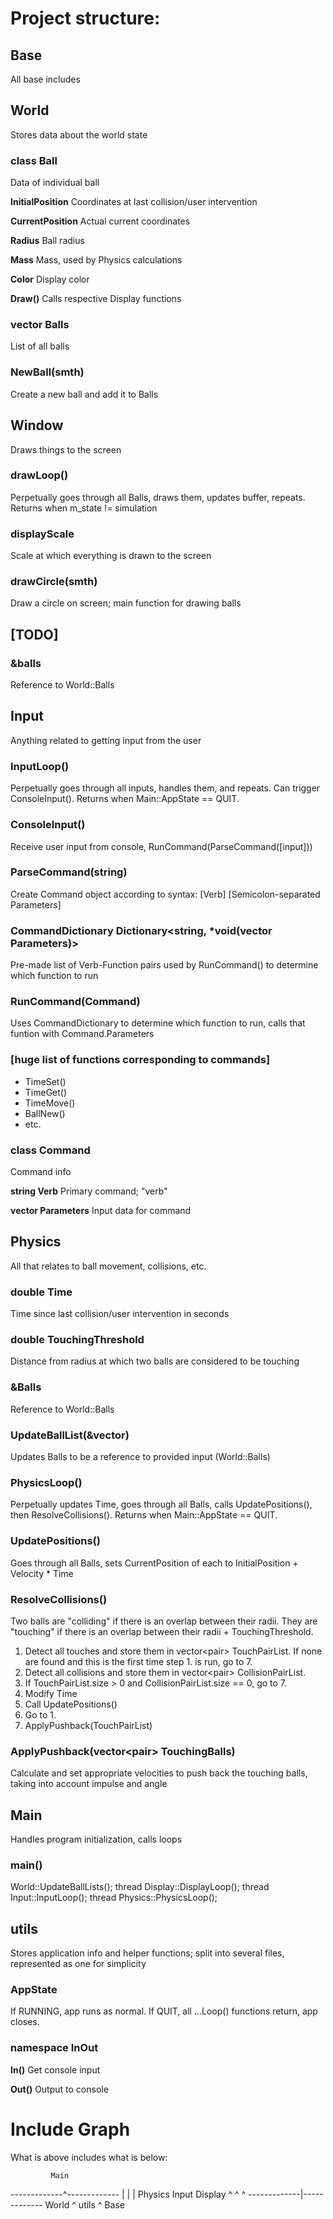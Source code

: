 Project structure:
==================

## Base
All base includes

## World
Stores data about the world state

### class Ball
Data of individual ball

**InitialPosition**
Coordinates at last collision/user intervention

**CurrentPosition**
Actual current coordinates

**Radius**
Ball radius

**Mass**
Mass, used by Physics calculations

**Color**
Display color

**Draw()**
Calls respective Display functions

### vector<Ball> Balls
List of all balls

### NewBall(smth)
Create a new ball and add it to Balls


## Window
Draws things to the screen

### drawLoop()
Perpetually goes through all Balls, draws them, updates buffer, repeats. Returns when m_state != simulation

### displayScale
Scale at which everything is drawn to the screen

### drawCircle(smth)
Draw a circle on screen; main function for drawing balls

## [TODO]

### &balls
Reference to World::Balls

## Input
Anything related to getting input from the user

### InputLoop()
Perpetually goes through all inputs, handles them, and repeats. Can trigger ConsoleInput(). Returns when Main::AppState == QUIT.

### ConsoleInput()
Receive user input from console, RunCommand(ParseCommand([input]))

### ParseCommand(string)
Create Command object according to syntax: [Verb] [Semicolon-separated Parameters]

### CommandDictionary Dictionary<string, *void(vector<string> Parameters)>
Pre-made list of Verb-Function pairs used by RunCommand() to determine which function to run

### RunCommand(Command)
Uses CommandDictionary to determine which function to run, calls that funtion with Command.Parameters

### [huge list of functions corresponding to commands]
* TimeSet()
* TimeGet()
* TimeMove()
* BallNew()
* etc.

### class Command
Command info

**string Verb**
Primary command; "verb"

**vector<string> Parameters**
Input data for command

## Physics
All that relates to ball movement, collisions, etc.

### double Time
Time since last collision/user intervention in seconds

### double TouchingThreshold
Distance from radius at which two balls are considered to be touching

### &Balls
Reference to World::Balls

### UpdateBallList(&vector<Balls>)
Updates Balls to be a reference to provided input (World::Balls)

### PhysicsLoop()
Perpetually updates Time, goes through all Balls, calls UpdatePositions(), then ResolveCollisions(). Returns when Main::AppState == QUIT.

### UpdatePositions()
Goes through all Balls, sets CurrentPosition of each to InitialPosition + Velocity * Time

### ResolveCollisions()
Two balls are "colliding" if there is an overlap between their radii. They are "touching" if there is an overlap between their radii + TouchingThreshold.

1. Detect all touches and store them in vector<pair<Ball>> TouchPairList. If none are found and this is the first time step 1. is run, go to 7.
2. Detect all collisions and store them in vector<pair<Ball>> CollisionPairList.
3. If TouchPairList.size > 0 and CollisionPairList.size == 0, go to 7.
4. Modify Time
5. Call UpdatePositions()
6. Go to 1.
7. ApplyPushback(TouchPairList)

### ApplyPushback(vector<pair<Ball>> TouchingBalls)
Calculate and set appropriate velocities to push back the touching balls, taking into account impulse and angle

## Main
Handles program initialization, calls loops

### main()
World::UpdateBallLists();
thread Display::DisplayLoop();
thread Input::InputLoop();
thread Physics::PhysicsLoop();

## utils
Stores application info and helper functions; split into several files, represented as one for simplicity

### AppState
If RUNNING, app runs as normal. If QUIT, all ...Loop() functions return, app closes.

### namespace InOut

**In()**
Get console input

**Out()**
Output to console

Include Graph
=============
What is above includes what is below:

             Main
-------------^-------------
|            |            |
Physics      Input        Display
^            ^            ^
-------------|-------------
             World
	     	^
	     	utils
	     	^
	     	Base
